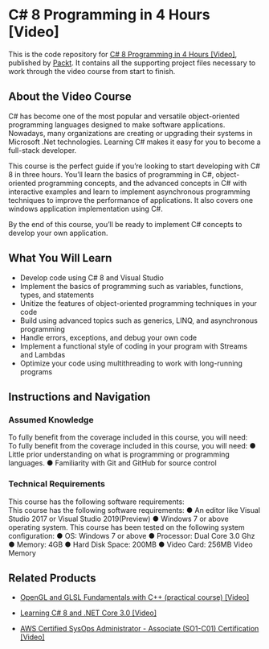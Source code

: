 # C# 8 Programming in 4 Hours [Video]
This is the code repository for [C# 8 Programming in 4 Hours [Video]](https://www.packtpub.com/application-development/c-8-programming-4-hours-video?utm_source=github&utm_medium=repository&utm_campaign=9781789802672), published by [Packt](https://www.packtpub.com/?utm_source=github). It contains all the supporting project files necessary to work through the video course from start to finish.
## About the Video Course
C# has become one of the most popular and versatile object-oriented programming languages designed to make software applications. Nowadays, many organizations are creating or upgrading their systems in Microsoft .Net technologies. Learning C# makes it easy for you to become a full-stack developer.

This course is the perfect guide if you’re looking to start developing with C# 8 in three hours. You’ll learn the basics of programming in C#, object-oriented programming concepts, and the advanced concepts in C# with interactive examples and learn to implement asynchronous programming techniques to improve the performance of applications. It also covers one windows application implementation using C#.

By the end of this course, you’ll be ready to implement C# concepts to develop your own application.

<H2>What You Will Learn</H2>
<DIV class=book-info-will-learn-text>
<UL>
<LI>Develop code using C# 8 and Visual Studio 
<LI>Implement the basics of programming such as variables, functions, types, and statements 
<LI>Unitize the features of object-oriented programming techniques in your code 
<LI>Build using advanced topics such as generics, LINQ, and asynchronous programming 
<LI>Handle errors, exceptions, and debug your own code 
<LI>Implement a functional style of coding in your program with Streams and Lambdas 
<LI>Optimize your code using multithreading to work with long-running programs </LI></UL></DIV>

## Instructions and Navigation
### Assumed Knowledge
To fully benefit from the coverage included in this course, you will need:<br/>
To fully benefit from the coverage included in this course, you will need:
●	Little prior understanding on what is programming or programming languages.
●	Familiarity with Git and GitHub for source control

### Technical Requirements
This course has the following software requirements:<br/>
This course has the following software requirements:
●	An editor like Visual Studio 2017 or Visual Studio 2019(Preview)
●	Windows 7 or above operating system.
This course has been tested on the following system configuration:
●	OS: Windows 7 or above
●	Processor: Dual Core 3.0 Ghz
●	Memory: 4GB
●	Hard Disk Space: 200MB
●	Video Card: 256MB Video Memory 


## Related Products
* [OpenGL and GLSL Fundamentals with C++ (practical course) [Video]](https://www.packtpub.com/application-development/opengl-and-glsl-fundamentals-c-practical-course-video?utm_source=github&utm_medium=repository&utm_campaign=9781838647889)

* [Learning C# 8 and .NET Core 3.0 [Video]](https://www.packtpub.com/application-development/learning-c-8-and-net-core-30-video?utm_source=github&utm_medium=repository&utm_campaign=9781789617542)

* [AWS Certified SysOps Administrator - Associate (SO1-C01) Certification [Video]](https://www.packtpub.com/virtualization-and-cloud/aws-certified-sysops-administrator-associate-so1-c01-certification-video?utm_source=github&utm_medium=repository&utm_campaign=9781789346787)


